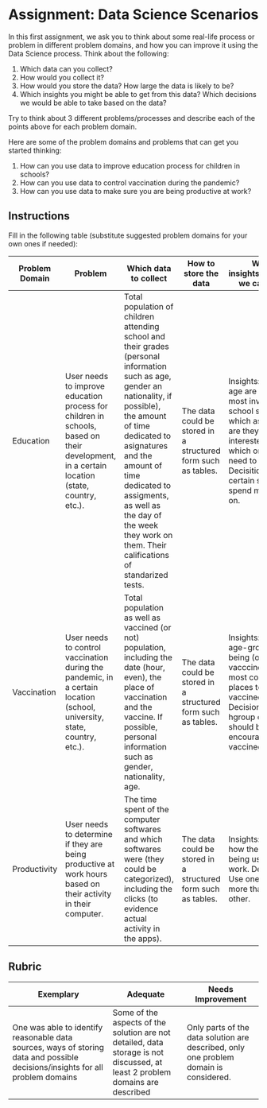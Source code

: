 # Assignment: Data Science Scenarios

In this first assignment, we ask you to think about some real-life process or problem in different problem domains, and how you can improve it using the Data Science process. Think about the following:

1. Which data can you collect?
1. How would you collect it?
1. How would you store the data? How large the data is likely to be?
1. Which insights you might be able to get from this data? Which decisions we would be able to take based on the data?

Try to think about 3 different problems/processes and describe each of the points above for each problem domain.

Here are some of the problem domains and problems that can get you started thinking:

1. How can you use data to improve education process for children in schools?
1. How can you use data to control vaccination during the pandemic?
1. How can you use data to make sure you are being productive at work?
## Instructions

Fill in the following table (substitute suggested problem domains for your own ones if needed):

| Problem Domain | Problem | Which data to collect | How to store the data | Which insights/decisions we can make | 
|----------------|---------|-----------------------|-----------------------|--------------------------------------|
| Education | User needs to improve education process for children in schools, based on their development, in a certain location (state, country, etc.). | Total population of children attending school and their grades (personal information such as age, gender an nationality, if possible), the amount of time dedicated to asignatures and the amount of time dedicated to assigments, as well as the day of the week they work on them. Their califications of standarized tests. | The data could be stored in a structured form such as tables. | Insights: Which age are children most involved with school subjects, which asignatures are they more interested in and which ones they need to improve. Decisitions: have certain subjects to spend more time on. |
| Vaccination | User needs to control vaccination during the pandemic, in a certain location (school, university, state, country, etc.). | Total population as well as vaccined (or not) population, including the date (hour, even), the place of vaccination and the vaccine. If possible, personal information such as gender, nationality, age. | The data could be stored in a structured form such as tables. | Insights: which age-group is being (or not) vacccined, the most concurred places to get vaccined. Decisions: which hgroup of people should be encouraged to get vaccined.|
| Productivity | User needs to determine if they are being productive at work hours based on their activity in their computer. | The time spent of the computer softwares and which softwares were (they could be categorized), including the clicks (to evidence actual activity in the apps). | The data could be stored in a structured form such as tables. | Insights: know how the time is being used at work. Decisions: Use one software more than the other.|

## Rubric

Exemplary | Adequate | Needs Improvement
--- | --- | -- |
One was able to identify reasonable data sources, ways of storing data and possible decisions/insights for all problem domains | Some of the aspects of the solution are not detailed, data storage is not discussed, at least 2 problem domains are described | Only parts of the data solution are described, only one problem domain is considered.
